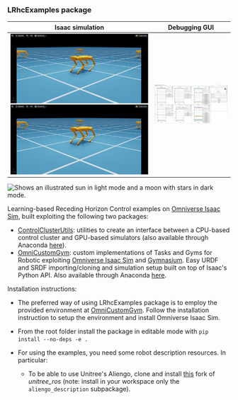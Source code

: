 ### LRhcExamples package

|Isaac simulation|Debugging GUI|   
|:----------------------------------------------------------------------------:|:----------------------------------------------------------------------------------------------------------------:|
|  <img src="lrhc_examples/docs/images/isaac_sim.png" alt="drawing" width="600" media="(prefers-color-scheme: light)"/> <img src="lrhc_examples/docs/images/isaac_sim.png" alt="drawing" width="600" media="(prefers-color-scheme: dark)"/> | <img src="lrhc_examples/docs/images/gui_light.png#gh-dark-mode-onlylrhc_examples/docs/images/gui_light.png#gh-light-mode-only" alt="drawing" width="500"/>

<picture>
  <source media="(prefers-color-scheme: dark)" srcset="https://user-images.githubusercontent.com/25423296/163456776-7f95b81a-f1ed-45f7-b7ab-8fa810d529fa.png">
  <source media="(prefers-color-scheme: light)" srcset="https://user-images.githubusercontent.com/25423296/163456779-a8556205-d0a5-45e2-ac17-42d089e3c3f8.png">
  <img alt="Shows an illustrated sun in light mode and a moon with stars in dark mode." src="https://user-images.githubusercontent.com/25423296/163456779-a8556205-d0a5-45e2-ac17-42d089e3c3f8.png">
</picture>

Learning-based Receding Horizon Control examples on [Omniverse Isaac Sim](https://docs.omniverse.nvidia.com/app_isaacsim/app_isaacsim.html), built exploiting the following two packages:
 
- [ControlClusterUtils](https://github.com/AndPatr/ControlClusterUtils): utilities to create an interface between a CPU-based control cluster and GPU-based simulators (also available through Anaconda [here](https://anaconda.org/AndrePatri/control_cluster_utils)).
- [OmniCustomGym](https://github.com/AndPatr/OmniCustomGym): custom implementations of Tasks and Gyms for Robotic exploiting [Omniverse Isaac Sim](https://docs.omniverse.nvidia.com/app_isaacsim/app_isaacsim.html) and [Gymnasium](https://gymnasium.farama.org/). Easy URDF and SRDF importing/cloning and simulation setup built on top of Isaac's Python API. Also available through Anaconda [here](https://anaconda.org/AndrePatri/omni_custom_gym).

Installation instructions:

- The preferred way of using LRhcExamples package is to employ the provided environment at [OmniCustomGym](https://github.com/AndPatr/OmniCustomGym). Follow the installation instruction to setup the environment and install Omniverse Isaac Sim.

- From the root folder install the package in editable mode with ```pip install --no-deps -e .```

- For using the examples, you need some robot description resources. In particular: 
    - To be able to use Unitree's Aliengo, clone and install [this](https://github.com/AndrePatri/unitree_ros) fork of *unitree_ros* (note: install in your workspace only the ```aliengo_description``` subpackage).
    

